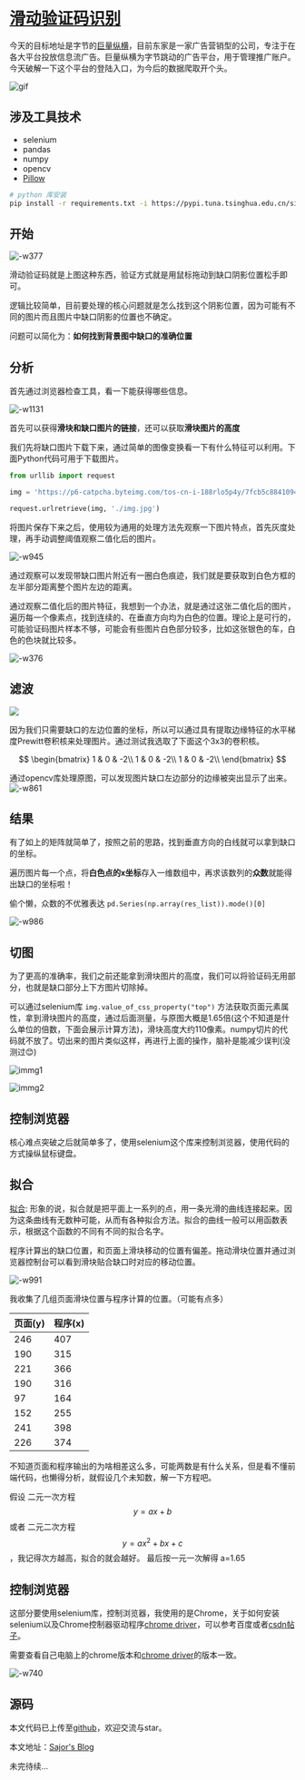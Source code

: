 # [滑动验证码识别](https://565785929.github.io/16434266223947.html)

今天的目标地址是字节的[巨量纵横](https://business.oceanengine.com/site/login)，目前东家是一家广告营销型的公司，专注于在各大平台投放信息流广告。巨量纵横为字节跳动的广告平台，用于管理推广账户。今天破解一下这个平台的登陆入口，为今后的数据爬取开个头。

![gif](./media/16434266223947/14.gif)

## 涉及工具技术
- selenium
- pandas
- numpy
- opencv
- [Pillow](https://pillow.readthedocs.io/en/stable/)

``` bash
# python 库安装
pip install -r requirements.txt -i https://pypi.tuna.tsinghua.edu.cn/simple
```

## 开始
![-w377](./media/16434266223947/16434586795750.jpg)

滑动验证码就是上图这种东西，验证方式就是用鼠标拖动到缺口阴影位置松手即可。

逻辑比较简单，目前要处理的核心问题就是怎么找到这个阴影位置，因为可能有不同的图片而且图片中缺口阴影的位置也不确定。

问题可以简化为：**如何找到背景图中缺口的准确位置**

## 分析

首先通过浏览器检查工具，看一下能获得哪些信息。

![-w1131](./media/16434266223947/16434585467283.jpg)

首先可以获得**滑块和缺口图片的链接**，还可以获取**滑块图片的高度**

我们先将缺口图片下载下来，通过简单的图像变换看一下有什么特征可以利用。下面Python代码可用于下载图片。

``` python 
from urllib import request

img = 'https://p6-catpcha.byteimg.com/tos-cn-i-188rlo5p4y/7fcb5c88410943579af133942e8f9249~tplv-188rlo5p4y-2.jpeg'

request.urlretrieve(img, './img.jpg')
```

将图片保存下来之后，使用较为通用的处理方法先观察一下图片特点，首先灰度处理，再手动调整阈值观察二值化后的图片。

![-w945](./media/16434266223947/16434598980447.jpg)


通过观察可以发现带缺口图片附近有一圈白色痕迹，我们就是要获取到白色方框的左半部分距离整个图片左边的距离。

通过观察二值化后的图片特征，我想到一个办法，就是通过这张二值化后的图片，遍历每一个像素点，找到连续的、在垂直方向均为白色的位置。理论上是可行的，可能验证码图片样本不够，可能会有些图片白色部分较多，比如这张银色的车，白色的色块就比较多。

![-w376](./media/16434266223947/16434600496969.jpg)

## 滤波

![](./media/16434266223947/16435539177675.jpg)

因为我们只需要缺口的左边位置的坐标，所以可以通过具有提取边缘特征的水平梯度Prewitt卷积核来处理图片。通过测试我选取了下面这个3x3的卷积核。

$$
\begin{bmatrix}
1 & 0 & -2\\
1 & 0 & -2\\
1 & 0 & -2\\
\end{bmatrix}
$$

通过opencv库处理原图，可以发现图片缺口左边部分的边缘被突出显示了出来。
![-w861](./media/16434266223947/16434607760833.jpg)

## 结果

有了如上的矩阵就简单了，按照之前的思路，找到垂直方向的白线就可以拿到缺口的坐标。

遍历图片每一个点，将**白色点的x坐标**存入一维数组中，再求该数列的**众数**就能得出缺口的坐标啦！

偷个懒，众数的不优雅表达
`pd.Series(np.array(res_list)).mode()[0]`

![-w986](./media/16434266223947/16434629389321.jpg)


## 切图

为了更高的准确率，我们之前还能拿到滑块图片的高度，我们可以将验证码无用部分，也就是缺口部分上下方图片切除掉。


可以通过selenium库 `img.value_of_css_property("top")` 方法获取页面元素属性，拿到滑块图片的高度，通过后面测量，与原图大概是1.65倍(这个不知道是什么单位的倍数，下面会展示计算方法)，滑块高度大约110像素。numpy切片的代码就不放了。切出来的图片类似这样，再进行上面的操作，脑补是能减少误判(没测过😊)

![immg1](./media/16434266223947/immg1.jpg)

![immg2](./media/16434266223947/immg2.jpg)


## 控制浏览器

核心难点突破之后就简单多了，使用selenium这个库来控制浏览器，使用代码的方式操纵鼠标键盘。



## 拟合

[拟合](https://zh.wikipedia.org/wiki/%E6%9B%B2%E7%B7%9A%E6%93%AC%E5%90%88): 形象的说，拟合就是把平面上一系列的点，用一条光滑的曲线连接起来。因为这条曲线有无数种可能，从而有各种拟合方法。拟合的曲线一般可以用函数表示，根据这个函数的不同有不同的拟合名字。

程序计算出的缺口位置，和页面上滑块移动的位置有偏差。拖动滑块位置并通过浏览器控制台可以看到滑块贴合缺口时对应的移动位置。

![-w991](./media/16434266223947/16435522633856.jpg)

我收集了几组页面滑块位置与程序计算的位置。（可能有点多）

| 页面(y)  | 程序(x)  |
|-----|-----|
| 246 | 407 |
| 190 | 315 |
| 221 | 366 |
| 190 | 316 |
| 97  | 164 |
| 152 | 255 |
| 241 | 398 |
| 226 | 374 |

不知道页面和程序输出的为啥相差这么多，可能两数是有什么关系，但是看不懂前端代码，也懒得分析，就假设几个未知数，解一下方程吧。

假设 二元一次方程 $$ y = ax + b $$ 或者 二元二次方程 $$ y = ax^2 + bx + c $$ ，我记得次方越高，拟合的就会越好。 最后按一元一次解得 a=1.65

## 控制浏览器

这部分要使用selenium库，控制浏览器，我使用的是Chrome，关于如何安装selenium以及Chrome控制器驱动程序[chrome driver](https://registry.npmmirror.com/binary.html?path=chromedriver/)，可以参考百度或者[csdn帖子](https://www.cnblogs.com/lfri/p/10542797.html)。

需要查看自己电脑上的chrome版本和[chrome driver](https://registry.npmmirror.com/binary.html?path=chromedriver/)的版本一致。

![-w740](./media/16434266223947/16443832358467.jpg)


## 源码

本文代码已上传至[github](https://github.com/565785929/AutoLoginSlider)，欢迎交流与star。

本文地址：[Sajor's Blog](https://565785929.github.io/16434266223947.html)

未完待续...